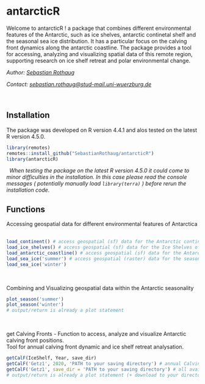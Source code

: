 # antarcticR
Welcome to antarcticR ! a package that combines different environmental features of the Antarctic, such as ice shelves, antarctic continetal shelf and the seasonal sea ice distribution. 
It has a particular focus on the calving front dynamics along the antarctic coastline. 
The package provides a tool for accessing, analyzing and visualizing spatial data of this remote region, supporting research on ice shelf retreat and polar environmental change.
&nbsp;

*Author: [Sebastian Rothaug](http://students.eagle-science.org/students/students-2024/sebastian/)*

*Contact: sebastian.rothaug@stud-mail.uni-wuerzburg.de*

&nbsp;

## Installation
The package was developed on R version 4.4.1 and alos tested on the latest R version 4.5.0.
&nbsp;
```R
library(remotes)
remotes::install_github("SebastianRothaug/antarcticR")
library(antarcticR)
```
&nbsp;
*When testing the package on the latest R version 4.5.0 it could come to minor difficulties in the installation.
In this case please read the console messages ( potentially manually load `library(terra)` ) before rerun the installation code.*

## Functions
Accessing geospatial data for different environmental features of Antarctica
&nbsp;
```R
load_continent() # access geospatial (sf) data for the Antarctic continental shelf
load_ice_shelves() # access geospatial (sf) data for the Ice Shelves of Antarctica
load_antarctic_coastline() # access geospatial (sf) data for the Antarctic coastline
load_sea_ice('summer') # access geospatial (raster) data for the seasonal Sea Ice thickness and distribution
load_sea_ice('winter')
```
&nbsp;

Combining and Visualizing geospatial data within the Antarctic seasonality
&nbsp;
```R
plot_season('summer')
plot_season('winter')
# output/return is already a plot statement
```
&nbsp;

get Calving Fronts - Function to access, analyze and visualize Antarctic calving front positions. <br>
Tool for annual calving front dynamic and ice shelf retreat analysation.
&nbsp;
```R
getCalF(IceShelf, Year, save_dir)
getCalF('Getz1', 2020, 'PATH to your saving directory') # annual Calving Front position of a particular year (download data + plot)
getCalF('Getz1', save_dir = 'PATH to your saving directory') # all availble annual Calving Front dynamics of the Ice Shelf (download data + plot)
# output/return is already a plot statement (+ download to your directory)
```
&nbsp;
